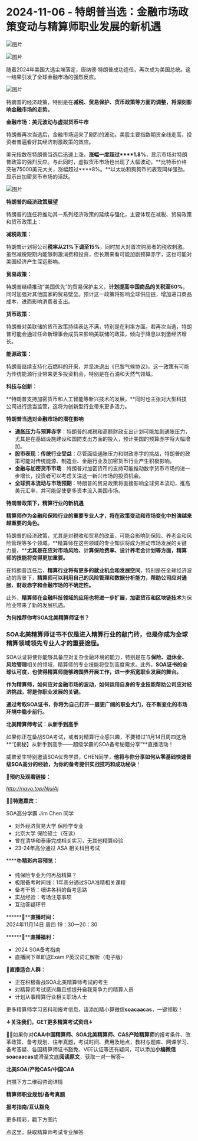 # 2024-11-06 - 特朗普当选：金融市场政策变动与精算师职业发展的新机遇

![图片](https://mmbiz.qpic.cn/mmbiz_jpg/mK3FpI9af4kg4PH3You8v1p2s4zAl35ZxNnxg0MdNmVTvH2IJcatox7FnBcNAnYE4JN8ZPBDeK1yLvRwqaptmA/640?wx_fmt=jpeg&wxfrom=5&wx_lazy=1&wx_co=1&tp=webp)

![图片](https://mmbiz.qpic.cn/sz_mmbiz_gif/mK3FpI9af4nSfVwvozd64cQ7rcicg9NY7aDpmlQHeubb1vZMYf0AYBKd0R4BYEutuL8zyMe4NKXjT1d6SMzlM4g/640?wx_fmt=gif&from=appmsg&wxfrom=5&wx_lazy=1&wx_co=1&tp=webp)

随着2024年美国大选尘埃落定，唐纳德·特朗普成功连任，再次成为美国总统。这一结果引发了全球金融市场的强烈反应。

![图片](https://mmbiz.qpic.cn/sz_mmbiz_jpg/mK3FpI9af4meD7YXLs5FYAZqQfsUZNUzR8uhntT1Yta5VOrNlBf2MeIaKM5nJaVxEx1LKTAGHpHy3n14vt12xQ/640?wx_fmt=jpeg&from=appmsg&tp=webp&wxfrom=5&wx_lazy=1)

特朗普的经济政策，特别是在**减税、贸易保护、货币政策等方面的调整，将深刻影响金融市场的走势。**

**金融市场：美元波动与虚拟货币牛市**

特朗普再次当选后，金融市场迎来了剧烈的波动。美股主要指数期货全线走高，投资者普遍看好其经济刺激政策的效应。

美元指数在特朗普当选后迅速上涨，**涨幅一度超过****1.8%**，显示市场对特朗普政策的强烈反应。与此同时，虚拟货币市场也出现了大幅波动，**比特币价格突破75000美元大关，涨幅超过****8%。**以太坊和狗狗币的表现同样强劲，显示出加密货币市场的活跃。

![图片](https://mmbiz.qpic.cn/sz_mmbiz_jpg/mK3FpI9af4mJngsZhstW4Js88wFmQa9psWE7mqPaW8BetUDp4SSmY0TdMssK2iadFR42uSJbZb2JY1VictCxIG2Q/640?wx_fmt=jpeg&from=appmsg&tp=webp&wxfrom=5&wx_lazy=1)

**特朗普的经济政策展望**

特朗普的连任将推动其一系列经济政策的延续与强化，主要体现在减税、贸易政策和货币政策上：

**减税政策：**

特朗普计划将公司**税率从21%下调至15%**，同时加大对首次购房者的税收刺激。虽然减税短期内能够刺激消费和投资，但长期来看可能加剧预算赤字，这也可能对美国经济产生深远影响。

**贸易政策：**

特朗普继续推动“美国优先”的贸易保护主义，**计划提高中国商品的关税至60%**，同时加强对其他国家的贸易壁垒。预计这一政策将影响全球供应链，增加进口商品成本，进而影响消费者支出。

**货币政策：**

特朗普对美联储的货币政策持续表达不满，特别是在利率方面。若再次当选，特朗普可能会通过任命新理事会成员来影响美联储的政策，倾向于降息以刺激经济增长。

**能源政策：**

特朗普继续支持化石燃料的开采，并坚决退出《巴黎气候协议》。这一政策有可能为传统能源行业带来更多投资机会，特别是在石油和天然气领域。

**科技与创新：**

**特朗普支持加密货币和人工智能等新兴技术的发展，**同时也主张对大型科技公司进行适当监管，这将为创新型行业带来更多活力。

**特朗普当选对金融市场的潜在影响**

* **通胀压力与预算赤字**：特朗普的减税和高额财政支出计划可能加剧通胀压力，尤其是在基础设施建设和国防支出方面的投入，预计美国的预算赤字将大幅增加。
* **股市表现：传统行业受益**：尽管面临通胀压力和财政赤字的挑战，特朗普的政策可能对传统能源、制造业、金融行业及加密货币行业产生积极影响。
* **金融与加密货币市场**：特朗普对加密货币的支持可能推动数字货币市场的进一步增长，投资者可以考虑关注这一新兴市场的投资机会。
* **全球资本流动与市场预期**：特朗普的贸易政策将直接影响全球资本流动，推高美元汇率，并可能促使更多资本流入美国市场。

**特朗普政策下，精算行业的新机遇**

**精算师作为金融和保险行业的重要专业人才，将在政策变动和市场变化中扮演越来越重要的角色。**


特朗普的经济政策，尤其是对税收和贸易的改革，可能会影响到保险、养老金和风险管理等多个领域。**精算师在这些领域的专业知识将成为推动市场发展的关键力量，****尤其是在应对市场风险、计算保险费率、设计养老金计划等方面，精算师的技能将变得更加重要。**

在特朗普连任后，**精算行业将有更多的就业机会和发展空间**，特别是在全球经济波动的背景下，**精算师可以利用自己的风险管理和数据分析能力，帮助公司应对通胀、财政赤字和金融市场的不确定性。**

此外，**精算师在金融科技领域的应用也将进一步扩展，加密货币和区块链技术**为保险业带来了新的发展机遇。

**为何推荐你考SOA北美精算师证书？**

### 

### **SOA北美精算师证书不仅是进入精算行业的敲门砖，也是你成为全球精算领域领先专业人才的重要途径。**

SOA认证将使你能够具备应对复杂金融环境的能力，特别是在与**保险、退休金、风险管理**相关的领域，精算师的专业技能将受到高度需求。此外，**SOA证书的全球认可度，也使得精算师能够跨国界开展工作，进一步拓宽职业发展的舞台。**

**作为精算师，如何应对金融市场的波动，如何运用自身的专业技能帮助公司应对经济挑战，将是你职业发展的关键。**

**通过考取SOA证书，你将为自己打开一扇更广阔的职业大门，在不断变化的市场环境中稳步前行。**


**北美精算师考试：从新手到高手**

如果你正在备战SOA考试，或者对精算行业感兴趣，不要错过11月14日周四这场**“【揭秘】从新手到高手——超级学霸的SOA备考秘籍分享”**直播活动！

威普爱生特别邀请SOA优秀学员，CHEN同学，**他将与你分享如何从零基础快速晋级SOA高分的经验，为你的备考提供实战技巧和成功秘诀**！


**🔗预约及观看链接：**

*http://navo.top/NjuiAj*

**👨‍🎓特邀嘉宾：**

SOA高分学霸 Jim Chen 同学

* 对外经济贸易大学 保险学专业
* 北京大学 保险硕士（在读）
* 曾在清华和泰康完成相关实习，无其他精算经验
* 23-24年高分通过 ASA 相关科目考试

****📚**精彩内容预览：**

* 纯保险专业为何再战精算？
* 极限备考时间线：1年高分通过SOA准精相关课程
* 备考干货：细讲各科的备考思路
* 实战经验：考场注意事项
* 互动答疑环节

******🙌****直播时间：**  
2024年11月14日 周四 19：30—20：30

******📍****直播福利：**

* 2024 SOA备考指南
* 直播间下单即送Exam P英汉词汇解析（电子版）

**🙋直播适合人群：**

* 正在积极备战SOA北美精算师考试的考生
* 对精算师考试感兴趣且想提升自我竞争力的精算人员
* 计划从事精算行业相关职场人士

更多精算师学习资料和报考信息，请添加精小算微信**soacaacas**，一键领取！

**↓关注我们，GET更多精算考试资讯↓**

**💁‍♀️**如果你对**CAA中国精算师、SOA北美精算师、CAS产险精算师**的报考条件、改革政策、备考规划、往年真题，考试时间、费用及地点，教材与题库、网课学习、备考答疑、各国精算师证书豁免、VEE认证等还有疑问，可以添加**小编微信soacaacas**或滑至文底**阅读原文**，获取一对一解答~

**北美SOA/产险CAS/中国CAA**

扫描下方二维码咨询详情


**精算师职业规划/备考真题**

**报考指南/互认豁免**

更多精彩，戳下方图片


[](http://mp.weixin.qq.com/s?__biz=Mzg5ODgxNDE0NQ==&mid=2247499489&idx=1&sn=28bc71f9486a17b4e2a1e8576252b8af&chksm=c05e674ff729ee59dc54a8f5e5fdeacd3fa24632cb9fea93f694e23708dddce948576251acd3&scene=21#wechat_redirect)

[](http://mp.weixin.qq.com/s?__biz=Mzg5ODgxNDE0NQ==&mid=2247498943&idx=1&sn=5bce19bec0ad4273adf76176e0f511af&chksm=c05e6511f729ec074f2cfb8bf9ce06b7a2eb71bbbc70450c89e265774c37dfc5db1c6534d7bb&scene=21#wechat_redirect)

[](http://mp.weixin.qq.com/s?__biz=Mzg5ODgxNDE0NQ==&mid=2247499760&idx=1&sn=16dd1f8015b2fdf0d3f5c47ddf2fcace&chksm=c05e665ef729ef4854ae8257ec868b9532dcfb6820e0234ab54e19cc8c68e8eb7ecffbcb5525&scene=21#wechat_redirect)

[](http://mp.weixin.qq.com/s?__biz=Mzg5ODgxNDE0NQ==&mid=2247498518&idx=1&sn=bad02502a37ffc8531b5fd7f7cf952fe&chksm=c05e62b8f729ebaef2b92ff18af0a0407edb1421c3392c037361ad4a0ddda6c44bfea8e77254&scene=21#wechat_redirect)




点这里，获取精算师考试专业解答